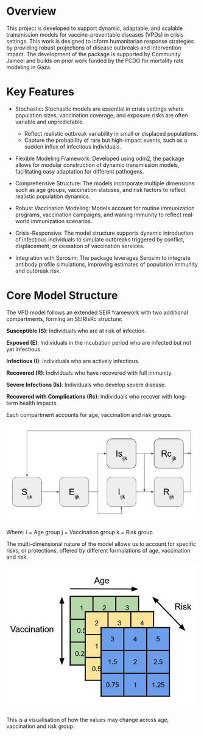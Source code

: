 # Overview
This project is developed to support dynamic, adaptable, and scalable transmission models for vaccine-preventable diseases (VPDs) in crisis settings. This work is designed to inform humanitarian response strategies by providing robust projections of disease outbreaks and intervention impact. The development of the package is supported by Community Jameel and builds on prior work funded by the FCDO for mortality rate modeling in Gaza.

# Key Features

- Stochastic: Stochastic models are essential in crisis settings where population sizes, vaccination coverage, and exposure risks are often variable and unpredictable.
	- Reflect realistic outbreak variability in small or displaced populations.
	- Capture the probability of rare but high-impact events, such as a sudden influx of infectious individuals.

- Flexible Modeling Framework: Developed using odin2, the package allows for modular construction of dynamic transmission models, facilitating easy adaptation for different pathogens.

- Comprehensive Structure: The models incorporate multiple dimensions such as age groups, vaccination statuses, and risk factors to reflect realistic population dynamics.

- Robust Vaccination Modeling: Models account for routine immunization programs, vaccination campaigns, and waning immunity to reflect real-world immunization scenarios.

- Crisis-Responsive: The model structure supports dynamic introduction of infectious individuals to simulate outbreaks triggered by conflict, displacement, or cessation of vaccination services.

- Integration with Serosim: The package leverages Serosim to integrate antibody profile simulations, improving estimates of population immunity and outbreak risk.


# Core Model Structure

The VPD model follows an extended SEIR framework with two additional compartments, forming an SEIRIsRc structure:

**Susceptible (S)**: Individuals who are at risk of infection.

**Exposed (E)**: Individuals in the incubation period who are infected but not yet infectious.

**Infectious (I)**: Individuals who are actively infectious.

**Recovered (R)**: Individuals who have recovered with full immunity.

**Severe Infections (Is)**: Individuals who develop severe disease.

**Recovered with Complications (Rc)**: Individuals who recover with long-term health impacts.

Each compartment accounts for age, vaccination and risk groups. 

![Simple model structure](/figs/model_structure/simple_model_structure.JPG)

Where:
i = Age group
j = Vaccination group
k = Risk group

The multi-dimensional nature of the model allows us to account for specific risks, or protections, offered by different formulations of age, vaccination and risk.

![Simple model structure](/figs/model_structure/dimension_explanation.JPG)

This is a visualisation of how the values may change across age, vaccination and risk group.
